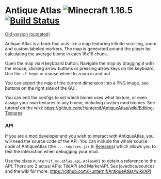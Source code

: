 # Antique Atlas ![Minecraft 1.16.5](https://img.shields.io/badge/minecraft-1.19.4-yellow.svg) [![Build Status](https://github.com/AntiqueAtlasTeam/AntiqueAtlas/workflows/Build%20Status/badge.svg)](https://github.com/AntiqueAtlasTeam/AntiqueAtlas/actions)
[Old version (outdated)](https://github.com/AntiqueAtlasTeam/AntiqueAtlas)  
  
Antique Atlas is a book that acts like a map featuring infinite scrolling, zoom and custom labeled markers. The map is generated around the player by calculating the average biome in each 16x16 chunk.

Open the map via ``M`` keyboard button. Navigate the map by dragging it with the mouse, clicking arrow buttons or pressing arrow keys on the keyboard. Use the +/- keys or mouse wheel to zoom in and out.

You can export the map of the current dimension into a PNG image, see buttons on the right side of the GUI.

You can edit the configs to set which biome uses what texture, or even assign your own textures to any biome, including custom mod biomes. See tutorial on the wiki: https://github.com/Hunternif/AntiqueAtlas/wiki/Editing-Textures

### API
If you are a mod developer and you wish to interact with AntiqueAtlas, you will need the source code of the API. You can include the whole source code of AntiqueAtlas (the `...-sources.jar` in [Releases](https://github.com/kallmetony/AntiqueAtlasReborn/releases)) which allows you to test the  interaction when debugging your mod.

Use the class `hunternif.mc.atlas.api.AtlasAPI` to obtain a reference to the API. There are 2 actual APIs: TileAPI and MarkerAPI. See javadocs/sources and the wiki for more: https://github.com/Hunternif/AntiqueAtlas/wiki/API
